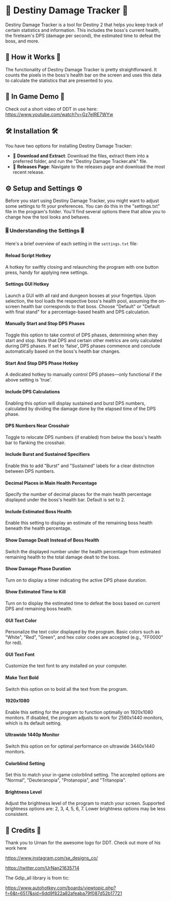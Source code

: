 # 🚀 Destiny Damage Tracker 🚀

Destiny Damage Tracker is a tool for Destiny 2 that helps you keep track of certain statistics and information. This includes the boss's current health, the fireteam's DPS (damage per second), the estimated time to defeat the boss, and more. 

## 🎯 How it Works 🎯

The functionality of Destiny Damage Tracker is pretty straightforward. It counts the pixels in the boss's health bar on the screen and uses this data to calculate the statistics that are presented to you.

## 🎥 In Game Demo 🎥

Check out a short video of DDT in use here: https://www.youtube.com/watch?v=Gz7eIRE7WYw

## 🛠️ Installation 🛠️

You have two options for installing Destiny Damage Tracker:

- 📂 **Download and Extract**: Download the files, extract them into a preferred folder, and run the "Destiny Damage Tracker.ahk" file.
- 📌 **Releases Page**: Navigate to the releases page and download the most recent release.

## ⚙️ Setup and Settings ⚙️

Before you start using Destiny Damage Tracker, you might want to adjust some settings to fit your preferences. You can do this in the "settings.txt" file in the program's folder. You'll find several options there that allow you to change how the tool looks and behaves.

### 🎚️ Understanding the Settings 🎚️

Here's a brief overview of each setting in the `settings.txt` file:

#### Reload Script Hotkey
A hotkey for swiftly closing and relaunching the program with one button press, handy for applying new settings.

#### Settings GUI Hotkey
Launch a GUI with all raid and dungeon bosses at your fingertips. Upon selection, the tool loads the respective boss's health pool, assuming the on-screen health bar corresponds to that boss. Choose "Default" or "Default with final stand" for a percentage-based health and DPS calculation.

#### Manually Start and Stop DPS Phases
Toggle this option to take control of DPS phases, determining when they start and stop. Note that DPS and certain other metrics are only calculated during DPS phases. If set to 'false', DPS phases commence and conclude automatically based on the boss's health bar changes.

#### Start And Stop DPS Phase Hotkey
A dedicated hotkey to manually control DPS phases—only functional if the above setting is 'true'.

#### Include DPS Calculations
Enabling this option will display sustained and burst DPS numbers, calculated by dividing the damage done by the elapsed time of the DPS phase.

#### DPS Numbers Near Crosshair
Toggle to relocate DPS numbers (if enabled) from below the boss's health bar to flanking the crosshair.

#### Include Burst and Sustained Specifiers
Enable this to add "Burst" and "Sustained" labels for a clear distinction between DPS numbers.

#### Decimal Places in Main Health Percentage
Specify the number of decimal places for the main health percentage displayed under the boss's health bar. Default is set to 2.

#### Include Estimated Boss Health
Enable this setting to display an estimate of the remaining boss health beneath the health percentage.

#### Show Damage Dealt Instead of Boss Health
Switch the displayed number under the health percentage from estimated remaining health to the total damage dealt to the boss.

#### Show Damage Phase Duration
Turn on to display a timer indicating the active DPS phase duration.

#### Show Estimated Time to Kill
Turn on to display the estimated time to defeat the boss based on current DPS and remaining boss health.

#### GUI Text Color
Personalize the text color displayed by the program. Basic colors such as "White", "Red", "Green", and hex color codes are accepted (e.g., "FF0000" for red).

#### GUI Text Font
Customize the text font to any installed on your computer.

#### Make Text Bold
Switch this option on to bold all the text from the program.

#### 1920x1080
Enable this setting for the program to function optimally on 1920x1080 monitors. If disabled, the program adjusts to work for 2560x1440 monitors, which is its default setting.

#### Ultrawide 1440p Monitor
Switch this option on for optimal performance on ultrawide 3440x1440 monitors.

#### Colorblind Setting
Set this to match your in-game colorblind setting. The accepted options are "Normal", "Deuteranopia", "Protanopia", and "Tritanopia".

#### Brightness Level
Adjust the brightness level of the program to match your screen. Supported brightness options are: 2, 3, 4, 5, 6, 7. Lower brightness options may be less consistent.

## 🙏 Credits 🙏
Thank you to Urnan for the awesome logo for DDT. Check out more of his work here 

https://www.instagram.com/se_designs_co/

https://twitter.com/UrNan21635714


The Gdip_all library is from tic:

https://www.autohotkey.com/boards/viewtopic.php?f=6&t=6517&sid=6dd9f822a82afeaba79f087d52b17721
